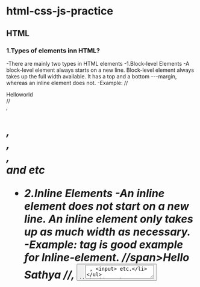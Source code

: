 # html-css-js-practice

## HTML

### 1.Types of elements inn HTML?
-There are mainly two types in HTML elements 
-1.Block-level Elements
-A block-level element always starts on a new line. Block-level element always takes up the full width available. It has a top and a bottom ---margin, whereas an inline element does not.
-Example: 
//<div>Helloworld</div>
//<address>, <h1>, <aside>, <main> , <nav> and etc

- 2.Inline Elements
-An inline element does not start on a new line. An inline element only takes up as much width as necessary. 
-Example:
<span> tag is good example for Inline-element.
//span>Hello Sathya</span>
//<a>, <button>, <label>, <textarea> , <input> etc.

### 2 What are semantic Elements- significance?
1. Semantic Elements in HTML
A semantic element clearly describes its meaning to both the browser and the developer.
Non-semantic elements tells nothing about the content. Like <div> <span>
But in HTML there are some semantic elements that can be used to define different parts of a web page:  
Example: <article>, <details>, <footer>, <header>, <main>, <nav> etc

### 3.Why <!Doctype html>? What happens if we didn’t Include it?
<!Doctype html> is the line of code written in the HTML program. It tells the web browser about the version of that html5. For Each html versions this code is different.
If document type is not included, browser will go to Quirks mode. Quirks mode depends upon the web browser version, If it  is older version then this will not support HTML5 tags. 

### 4. How a webpage loaded. Architecture of Flow?
* First You type maps.google.com or any webpage into the address bar of your browser.
* The browser checks the cache for a DNS record to find the corresponding IP address of maps.google.com.
First it checks the browser cache, if it is not found then checks in OS cache the on Router cache,  if  still it not found that IP address then it checks on ISP cache.
* If the requested URL is not in the cache, ISP’s DNS server initiates a DNS query to find the IP address of the server that hosts maps.google.com.
*  The browser initiates a TCP connection with the server.
* Browser will establish TCP connection to send data packets between computer and the server.
* The browser sends an HTTP request to the webserver.
* The server handles the request and sends back a response.
* Then the server sends out an HTTP response which contains the web page we requested.

### 5.Local Storage and Cookies:
Cookies:
A cookie is a small amount of data that are stored on a user’s system or web browser. The main aspect of a Cookie is to remember and store information about you, similar to a precedence file created by the software application. Cookies save that data which needs to be sent back to the server with next requests. The expiration of Cookie depending on the expiration duration and can be set from server-side and client-side too. 

Local Storage:
A hard drive or solid state drive directly attached to the device being referenced. Local Storage would be used to contrast the storage in that unit from the storage on servers in the local network or on the Internet (like cloud storage). This stores data without the expiry time limit, and gets erased via JavaScript, or you can also clear it by deleting the Browser Cache.

### Name the headers in an http request?
HTTP headers:
The HTTP headers are used to pass additional information between the clients and the server through the request and response header. 

There are four types of HTTP headers:

General Header: This type of headers applied on Request and Response headers both but with out affecting the database body.
Request Header: This type of headers contains information about the fetched request by the client.
Response Header: This type of headers contains the location of the source that has been requested by the client.
Entity Header: This type of headers contains the information about the body of the resources like MIME type, Content-length.

### Geolocation API?
The Geolocation is one of the best HTML5 API which is used to identify the user's geographic location for the web application.
This new feature of HTML5 allows you to navigate the latitude and longitude coordinates of the current website's visitor. These coordinates can be captured by JavaScript and send to the server which can show your current location on the website
Syntax:
1. geo=navigator. geolocation;   

Geolocation Methods:
A. getCurrentPosition()
It identifies the device or the user's current location and returns a position object with data.
B. watchPosition()
Return a value whenever the device location changes.
C.clearWatch()
It cancels the previous watchPosition() call


### How to specify headers in an HTML page?
HTML headings are titles or subtitles that you want to display on a webpage.
There are 6 headings tags from <h1> to <h6>
//<h1> defines the most important heading. <h6> defines the least important heading.
Example:
<h1>This is Heading 1</h1>
<h2>This is Heading 2</h2>
<h3>This is Heading 3</h3>
<h4>This is Heading  4</h4>
<h5>This is Heading 5</h5>
<h6>This is Heading 6</h6>



## CSS

### 2.Positioning properties:
CSS positioning properties are:
1.Bottom:
It is used to set the bottom margin edge for a positioned box.
2.Clip:
It is used to clip an absolutely positioned element.
3.Cursor
It is used to specify the type of cursors to be displayed.
4.Left
It sets a left margin edge for a positioned box.
5.Right
It is used to set a right margin edge for a positioned box.
6.Top
It is used to set a top margin edge for a positioned box.
7.Overflow:
This property is used to define what happens if content overflow an element's box.


### 3.Box-sizing: Content-Box and Border-Box
Box-sizing:
The box-sizing property defines how the width and height of an element are calculated: should they include padding and borders, or not. By default it has a value as content-box .
Syntax:
box-sizing: content-box | border-box| initial | inherit;

Content-box and Border-box are the two major property values of Box-sizing.

Content-box:
Default. The width and height properties (and min/max properties) includes only the content. Border and padding are not included

Border-box:
The width and height properties (and min/max properties) includes content, padding and border
Example: div {
  box-sizing: border-box;
  width: 50%;
  border: 5px solid red;
  float: left;
}



### 4.display and visibility:
1.display:
The display property specifies the display behaviour (the type of rendering box) of an element.
In HTML, the default display property value is taken from the HTML specifications or from the browser/user default style sheet. The default value in XML is inline, including SVG elements.
CSS Syntax:
Display: value;

A. Inline:
Displays an element as an inline element (like <span>). Any height and width properties will have no effect.
B. Block:
Displays an element as a block element (like <p>). It starts on a new line, and takes up the whole width.
C. Inline-block:
Displays an element as an inline-level block container. The element itself is formatted as an inline element, but you can apply height and width values

2.visibility:
The visibility property specifies whether or not an element is visible.  Default value of visibility is visible.
CSS syntax:
visibility: visible | hidden | collapse|initial|inherit;

A. visible:
This is Default value. The element is visible.
B. hidden:
 The element is hidden (but still takes up space).


### 6. Media queries - Write only standard numbers for phone, tablet and Desktop?
Media Query:
Media query is a CSS technique introduced in CSS3. It uses the @media rule to include a block of CSS properties only if a certain condition is true.
Example:
@media only screen and (max-width: 600px) {
  body {
    background-color: lightblue;
  }
}
-> If the browser window is 600px or smaller, the background color will be lightblue:

For phones:
@media only screen and (min-width: 250px) {
  /* For phones: */
Body{
Background-color: blue;
}

For Tablets:
@media only screen and (min-width: 600px) {
  /* For tablets: */
Body{
Background-color: green;
}

For Desktop:
@media only screen and (min-width: 768px) {
  /* For Desktops: */
Body{
Background-color: blue;
}


